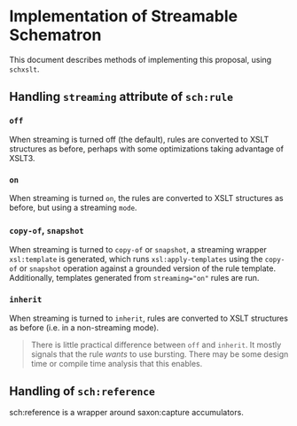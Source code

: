 # Implementation of Streamable Schematron

This document describes methods of implementing this proposal, using `schxslt`.

## Handling `streaming` attribute of `sch:rule`

### `off`

When streaming is turned off (the default), rules are converted to XSLT structures as before, perhaps with some optimizations taking advantage of XSLT3.

### `on`

When streaming is turned `on`, the rules are converted to XSLT structures as before, but using a streaming `mode`.

### `copy-of`, `snapshot`

When streaming is turned to `copy-of` or `snapshot`, a streaming wrapper `xsl:template` is generated, which runs `xsl:apply-templates` using the `copy-of` or `snapshot` operation against a grounded version of the rule template. Additionally, templates generated from `streaming="on"` rules are run.

### `inherit`

When streaming is turned to `inherit`, rules are converted to XSLT structures as before (i.e. in a non-streaming mode).

> There is little practical difference between `off` and `inherit`. It mostly signals that the rule *wants* to use bursting. There may be some design time or compile time analysis that this enables.

## Handling of `sch:reference`

sch:reference is a wrapper around saxon:capture accumulators. 